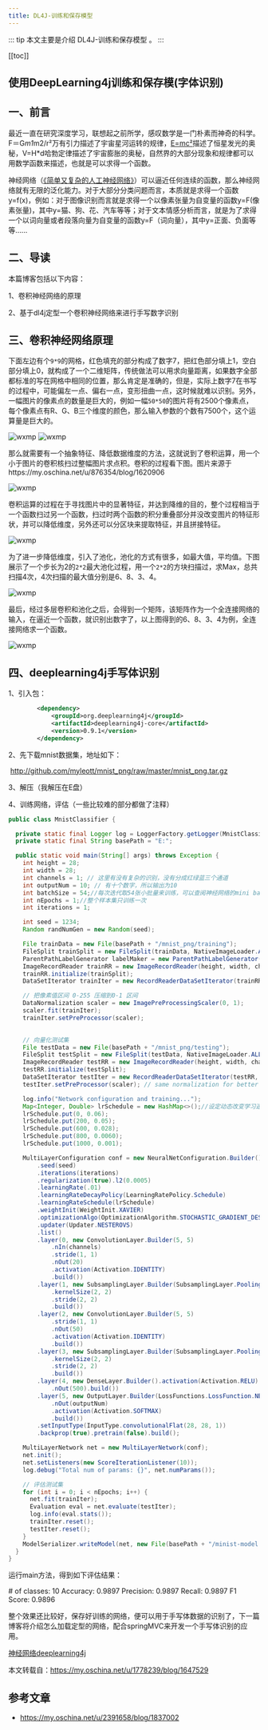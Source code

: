 ```yaml
---
title: DL4J-训练和保存模型
---
```


::: tip
本文主要是介绍 DL4J-训练和保存模型 。
:::

[[toc]]

## 使用DeepLearning4j训练和保存模(字体识别)

## 一、前言

最近一直在研究深度学习，联想起之前所学，感叹数学是一门朴素而神奇的科学。F＝G*m1*m2/r²万有引力描述了宇宙星河运转的规律，[E=mc²](https://www.oschina.net/action/GoToLink?url=https%3A%2F%2Fbaike.baidu.com%2Fitem%2FE%3Dmc%C2%B2%2F22201614)描述了恒星发光的奥秘，V=H*d哈勃定律描述了宇宙膨胀的奥秘，自然界的大部分现象和规律都可以用数学函数来描述，也就是可以求得一个函数。

神经网络（[《简单又复杂的人工神经网络》](https://my.oschina.net/u/1778239/blog/1583182)）可以逼近任何连续的函数，那么神经网络就有无限的泛化能力。对于大部分分类问题而言，本质就是求得一个函数y=f(x)，例如：对于图像识别而言就是求得一个以像素张量为自变量的函数y=F(像素张量)，其中y=猫、狗、花、汽车等等；对于文本情感分析而言，就是为了求得一个以词向量或者段落向量为自变量的函数y=F（词向量），其中y=正面、负面等等……

## 二、导读

本篇博客包括以下内容：

1、卷积神经网络的原理

2、基于dl4j定型一个卷积神经网络来进行手写数字识别

## 三、卷积神经网络原理

下面左边有个`9*9`的网格，红色填充的部分构成了数字7，把红色部分填上1，空白部分填上0，就构成了一个二维矩阵，传统做法可以用求向量距离，如果数字全部都标准的写在网格中相同的位置，那么肯定是准确的，但是，实际上数字7在书写的过程中，可能偏左一点、偏右一点，变形扭曲一点，这时候就难以识别。另外，一幅图片的像素点的数量是巨大的，例如一幅`50*50`的图片将有2500个像素点，每个像素点有R、G、B三个维度的颜色，那么输入参数的个数有7500个，这个运算量是巨大的。

<img class= "zoom-custom-imgs" :src="$withBase('/assets/img/ad/dl4jcase/215936_Pa7H_1778239.png')" alt="wxmp">       
<img class= "zoom-custom-imgs" :src="$withBase('/assets/img/ad/dl4jcase/220327_n8Z6_1778239.png')" alt="wxmp">

那么就需要有一个抽象特征、降低数据维度的方法，这就说到了卷积运算，用一个小于图片的卷积核扫过整幅图片求点积。卷积的过程看下图。图片来源于https://my.oschina.net/u/876354/blog/1620906

<img class= "zoom-custom-imgs" :src="$withBase('/assets/img/ad/dl4jcase/002928_hnHI_876354.gif')" alt="wxmp">

卷积运算的过程在于寻找图片中的显著特征，并达到降维的目的，整个过程相当于一个函数扫过另一个函数，扫过时两个函数的积分重叠部分并没改变图片的特征形状，并可以降低维度，另外还可以分区块来提取特征，并且拼接特征。

<img class= "zoom-custom-imgs" :src="$withBase('/assets/img/ad/dl4jcase/19234026_xof5.gif')" alt="wxmp">

为了进一步降低维度，引入了池化，池化的方式有很多，如最大值，平均值。下图展示了一个步长为2的`2*2`最大池化过程，用一个`2*2`的方块扫描过，求Max，总共扫描4次，4次扫描的最大值分别是6、8、3、4。

<img class= "zoom-custom-imgs" :src="$withBase('/assets/img/ad/dl4jcase/19234027_hmRF.png')" alt="wxmp">

最后，经过多层卷积和池化之后，会得到一个矩阵，该矩阵作为一个全连接网络的输入，在逼近一个函数，就识别出数字了，以上图得到的6、8、3、4为例，全连接网络求一个函数。

<img class= "zoom-custom-imgs" :src="$withBase('/assets/img/ad/dl4jcase/231633_dBzj_1778239.png')" alt="wxmp">

## 四、deeplearning4j手写体识别

1、引入包：

```xml
		<dependency>
			<groupId>org.deeplearning4j</groupId>
			<artifactId>deeplearning4j-core</artifactId>
			<version>0.9.1</version>
		</dependency>
```

2、先下载mnist数据集，地址如下：

​    http://github.com/myleott/mnist_png/raw/master/mnist_png.tar.gz

3、解压（我解压在E盘）

4、训练网络，评估（一些比较难的部分都做了注释）

```java
public class MnistClassifier {

  private static final Logger log = LoggerFactory.getLogger(MnistClassifier.class);
  private static final String basePath = "E:";

  public static void main(String[] args) throws Exception {
    int height = 28;
    int width = 28;
    int channels = 1; // 这里有没有复杂的识别，没有分成红绿蓝三个通道
    int outputNum = 10; // 有十个数字，所以输出为10
    int batchSize = 54;//每次迭代取54张小批量来训练，可以查阅神经网络的mini batch相关优化，也就是小批量求平均梯度
    int nEpochs = 1;//整个样本集只训练一次
    int iterations = 1;

    int seed = 1234;
    Random randNumGen = new Random(seed);

    File trainData = new File(basePath + "/mnist_png/training");
    FileSplit trainSplit = new FileSplit(trainData, NativeImageLoader.ALLOWED_FORMATS, randNumGen);
    ParentPathLabelGenerator labelMaker = new ParentPathLabelGenerator(); //以父级目录名作为分类的标签名
    ImageRecordReader trainRR = new ImageRecordReader(height, width, channels, labelMaker);//构造图片读取类
    trainRR.initialize(trainSplit);
    DataSetIterator trainIter = new RecordReaderDataSetIterator(trainRR, batchSize, 1, outputNum);

    // 把像素值区间 0-255 压缩到0-1 区间
    DataNormalization scaler = new ImagePreProcessingScaler(0, 1);
    scaler.fit(trainIter);
    trainIter.setPreProcessor(scaler);
    

    // 向量化测试集
    File testData = new File(basePath + "/mnist_png/testing");
    FileSplit testSplit = new FileSplit(testData, NativeImageLoader.ALLOWED_FORMATS, randNumGen);
    ImageRecordReader testRR = new ImageRecordReader(height, width, channels, labelMaker);
    testRR.initialize(testSplit);
    DataSetIterator testIter = new RecordReaderDataSetIterator(testRR, batchSize, 1, outputNum);
    testIter.setPreProcessor(scaler); // same normalization for better results

    log.info("Network configuration and training...");
    Map<Integer, Double> lrSchedule = new HashMap<>();//设定动态改变学习速率的策略，key表示小批量迭代到几次
    lrSchedule.put(0, 0.06); 
    lrSchedule.put(200, 0.05);
    lrSchedule.put(600, 0.028);
    lrSchedule.put(800, 0.0060);
    lrSchedule.put(1000, 0.001);

    MultiLayerConfiguration conf = new NeuralNetConfiguration.Builder()
        .seed(seed)
        .iterations(iterations)
        .regularization(true).l2(0.0005)
        .learningRate(.01)
        .learningRateDecayPolicy(LearningRatePolicy.Schedule)
        .learningRateSchedule(lrSchedule) 
        .weightInit(WeightInit.XAVIER)
        .optimizationAlgo(OptimizationAlgorithm.STOCHASTIC_GRADIENT_DESCENT)
        .updater(Updater.NESTEROVS)
        .list()
        .layer(0, new ConvolutionLayer.Builder(5, 5)
            .nIn(channels)
            .stride(1, 1)
            .nOut(20)
            .activation(Activation.IDENTITY)
            .build())
        .layer(1, new SubsamplingLayer.Builder(SubsamplingLayer.PoolingType.MAX)
            .kernelSize(2, 2)
            .stride(2, 2)
            .build())
        .layer(2, new ConvolutionLayer.Builder(5, 5)
            .stride(1, 1) 
            .nOut(50)
            .activation(Activation.IDENTITY)
            .build())
        .layer(3, new SubsamplingLayer.Builder(SubsamplingLayer.PoolingType.MAX)
            .kernelSize(2, 2)
            .stride(2, 2)
            .build())
        .layer(4, new DenseLayer.Builder().activation(Activation.RELU)
            .nOut(500).build())
        .layer(5, new OutputLayer.Builder(LossFunctions.LossFunction.NEGATIVELOGLIKELIHOOD)
            .nOut(outputNum)
            .activation(Activation.SOFTMAX)
            .build())
        .setInputType(InputType.convolutionalFlat(28, 28, 1)) 
        .backprop(true).pretrain(false).build();

    MultiLayerNetwork net = new MultiLayerNetwork(conf);
    net.init();
    net.setListeners(new ScoreIterationListener(10));
    log.debug("Total num of params: {}", net.numParams());

    // 评估测试集
    for (int i = 0; i < nEpochs; i++) {
      net.fit(trainIter);
      Evaluation eval = net.evaluate(testIter);
      log.info(eval.stats());
      trainIter.reset();
      testIter.reset();
    }
    ModelSerializer.writeModel(net, new File(basePath + "/minist-model.zip"), true);//保存训练好的网络
  }
}
```

运行main方法，得到如下评估结果：

 \# of classes:   10
 Accuracy:     0.9897
 Precision:    0.9897
 Recall:      0.9897
 F1 Score:     0.9896

  整个效果还比较好，保存好训练的网络，便可以用于手写体数据的识别了，下一篇博客将介绍怎么加载定型的网络，配合springMVC来开发一个手写体识别的应用。

 

[神经网络](https://my.oschina.net/u/2391658?q=神经网络)[deeplearning4j](https://www.oschina.net/p/deeplearning4j)

本文转载自：https://my.oschina.net/u/1778239/blog/1647529

## 参考文章
* https://my.oschina.net/u/2391658/blog/1837002